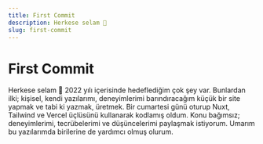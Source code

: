 ```yaml
---
title: First Commit
description: Herkese selam 👋
slug: first-commit
---
```


# First Commit

Herkese selam 👋  2022 yılı içerisinde hedeflediğim çok şey var. Bunlardan ilki; kişisel, kendi yazılarımı, deneyimlerimi barındıracağım küçük bir site yapmak ve tabi ki yazmak, üretmek. Bir cumartesi günü oturup Nuxt, Tailwind ve Vercel üçlüsünü kullanarak kodlamış oldum. Konu bağımsız; deneyimlerimi, tecrübelerimi ve düşüncelerimi paylaşmak istiyorum. Umarım bu yazılarımda birilerine de yardımcı olmuş olurum.
